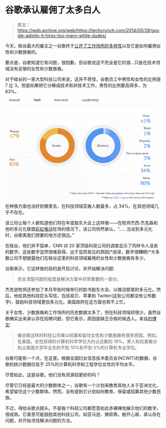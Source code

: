 # 谷歌承认雇佣了太多白人

> 原文：<https://web.archive.org/web/https://techcrunch.com/2014/05/28/google-admits-it-hires-too-many-white-dudes/>

今天，硅谷最大的雇主之一谷歌终于[公开了工作场所的多样性](https://web.archive.org/web/20221207114740/http://googleblog.blogspot.com/2014/05/getting-to-work-on-diversity-at-google.html)以及它是如何雇佣女性和少数族裔的。

要点是，谷歌知道它有问题，很抱歉，但谷歌说这不完全是它的错…只是在技术领域没有足够的女性和少数族裔。

对于硅谷的一家大型科技公司来说，这并不奇怪，谷歌员工中男性和女性的比例是 7 比 3。但是如果把它分解成技术和非技术工作，男性的比例要高得多，为 83%。![Diversity_–_Google 2](img/46cbab188348593999e58746b425cae0.png)在种族方面也没好到哪里去，在科技领域亚裔人数最多，占 34%，在其他领域几乎不存在。

该公司让每个人都知道他们将在年度股东大会上这样做——在牧师杰西·杰克森和他的多元化联盟[彩虹推动](https://web.archive.org/web/20221207114740/http://www.rainbowpush.org/)在场的情况下，该公司欣然承认，“……当谈到多元化时，谷歌离我们想要的地方还很远。”

在硅谷，他们并不孤单，CNN 对 20 家顶级科技公司的调查显示了同样令人沮丧的数字。这些数字显然很难获得。出于显而易见的原因(*阅读，数字很糟糕)*大多数公司不想披露他们在硅谷这里的科技领域雇用的女性和少数族裔有多少。

谷歌表示，它这样做的目的是开启讨论，并开始解决问题:

> 完全清楚问题的程度是解决方案中非常重要的一部分。

杰克逊牧师还参加了本月早些时候举行的脸书股东大会，以推动那里的多元化。然后，他给其他科技巨头写信，包括易贝、苹果和 Twitter(这些公司都没有公布数字)，鼓励科技领域更加多元化。美国政府在这方面也帮不上忙。

关于女性、少数族裔和工作场所的历史数据太多了，但在科技领域却很少。虽然谷歌确实出来承认存在招聘问题，但它表示，原因是缺乏合格的候选人。来自[的博文](https://web.archive.org/web/20221207114740/http://googleblog.blogspot.com/2014/05/getting-to-work-on-diversity-at-google.html):

> 像谷歌这样的科技公司难以招募和留住女性和少数族裔有很多原因。例如，在美国，女性获得的计算机科学学位大约占总数的 18%。黑人和拉美裔分别占美国大学毕业生的不到 10%和不到 5%的计算机专业学位。

谷歌可能有一个点，在这里。根据全国妇女信息技术委员会(NCWIT)的数据，谷歌的统计数据仅低于 25%的计算机科学和工程学位女性的平均水平。

尽管如此，这是谷歌。他们没有资源招更好的吗？

尽管它已经是最大的少数群体之一，谷歌有一个计划来教育其他人关于亚洲文化，希望留住这个少数群体。然而，没有提到它计划如何教育、保留或招募其他少数民族。

不过，得给谷歌点甜头。不是每个科技公司都愿意如此赤裸裸地展示他们的数字。很成熟。它甚至可能鼓励其他科技公司，如亚马逊、微软等。敞开心扉，承认存在问题，并开始寻找解决问题的方法。
